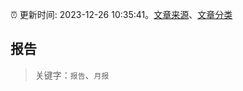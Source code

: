 :alarm_clock: 更新时间: 2023-12-26 10:35:41。[文章来源](/README.md)、[文章分类](/TAGS.md)

## 报告


> 关键字：`报告`、`月报`



